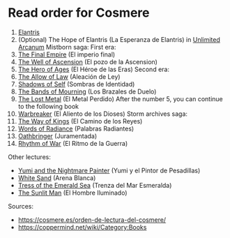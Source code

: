 # Read order for Cosmere

1. [Elantris](https://github.com/alexgimenez02/eBooks-drive/blob/main/Sanderson%2C%20Brandon/Elantris.%20Edición%20X%20Aniversario%20(Brandon%20Sanderson).epub)
2. (Optional) The Hope of Elantris (La Esperanza de Elantris) in [Unlimited Arcanum](https://github.com/alexgimenez02/eBooks-drive/blob/main/Sanderson%2C%20Brandon/Arcanum%20ilimitado%20(Brandon%20Sanderson)%20(Z-Library).epub)
Mistborn saga:
First era:
3. [The Final Empire](https://github.com/alexgimenez02/eBooks-drive/blob/main/Sanderson%2C%20Brandon/Nacidos%20de%20la%20bruma/El%20Imperio%20Final%20(Ed.%20ilustrada)%20(Brandon%20Sanderson)%20(Z-Library).epub) (El imperio final)
4. [The Well of Ascension](https://github.com/alexgimenez02/eBooks-drive/blob/main/Sanderson%2C%20Brandon/Nacidos%20de%20la%20bruma/El%20Pozo%20de%20la%20Ascensión%20(Ed.%20ilustrada)%20(Brandon%20Sanderson)%20(Z-Library).epub) (El pozo de la Ascension)
5. [The Hero of Ages](https://github.com/alexgimenez02/eBooks-drive/blob/main/Sanderson%2C%20Brandon/Nacidos%20de%20la%20bruma/El%20H%C3%A9roe%20de%20las%20Eras.%20(Ed.%20revisada)%20(Brandon%20Sanderson)%20(Z-Library).epub) (El Héroe de las Eras)
Second era:
6. [The Allow of Law](https://github.com/alexgimenez02/eBooks-drive/blob/main/Sanderson%2C%20Brandon/Nacidos%20de%20la%20bruma/Aleacion%20de%20ley%20-%20Brandon%20Sanderson.epub) (Aleación de Ley)
7. [Shadows of Self](https://github.com/alexgimenez02/eBooks-drive/blob/main/Sanderson%2C%20Brandon/Nacidos%20de%20la%20bruma/Sombras%20de%20identidad%20Brandon%20Sanderson.epub) (Sombras de Identidad)
8. [The Bands of Mourning](https://github.com/alexgimenez02/eBooks-drive/blob/main/Sanderson%2C%20Brandon/Nacidos%20de%20la%20bruma/Brazales%20de%20duelo%20(Brandon%20Sanderson).epub) (Los Brazales de Duelo)
9. [The Lost Metal](https://github.com/alexgimenez02/eBooks-drive/blob/main/Sanderson%2C%20Brandon/Nacidos%20de%20la%20bruma/El%20Metal%20Perdido%20-%20Brandon%20Sanderson.epub) (El Metal Perdido)
After the number 5, you can continue to the following book
10. [Warbreaker](https://github.com/alexgimenez02/eBooks-drive/blob/main/Sanderson%2C%20Brandon/El%20Aliento%20de%20los%20Dioses%20(Sanderson%20Brandon)%20(Z-Library).epub) (El Aliento de los Dioses)
Storm archives saga:
11. [The Way of Kings](https://github.com/alexgimenez02/eBooks-drive/blob/main/Sanderson%2C%20Brandon/El%20archivo%20de%20las%20tormentas/El%20camino%20de%20los%20reyes%20(Brandon%20Sanderson)%20(Z-Library).epub) (El Camino de los Reyes)
12. [Words of Radiance](https://github.com/alexgimenez02/eBooks-drive/blob/main/Sanderson%2C%20Brandon/El%20archivo%20de%20las%20tormentas/Palabras%20Radiantes%20-%20Brandon%20Sanderson.epub) (Palabras Radiantes)
13. [Oathbringer](https://github.com/alexgimenez02/eBooks-drive/blob/main/Sanderson%2C%20Brandon/El%20archivo%20de%20las%20tormentas/Juramentada%20(Brandon%20Sanderson)%20(Z-Library).epub) (Juramentada)
14. [Rhythm of War](https://github.com/alexgimenez02/eBooks-drive/blob/main/Sanderson%2C%20Brandon/El%20archivo%20de%20las%20tormentas/El%20Ritmo%20de%20la%20Guerra%20(Brandon%20Sanderson)%20(Z-Library).epub) (El Ritmo de la Guerra)

Other lectures:
- [Yumi and the Nightmare Painter](https://github.com/alexgimenez02/eBooks-drive/blob/main/Sanderson%2C%20Brandon/Yumi%20y%20el%20pintor%20de%20pesadillas%20(Brandon%20Sanderson)%20(Z-Library).epub) (Yumi y el Pintor de Pesadillas)
- [White Sand](https://github.com/alexgimenez02/eBooks-drive/blob/main/Sanderson%2C%20Brandon/Arena%20Blanca%20(Brandon%20Sanderson)%20(Z-Library).epub) (Arena Blanca)
- [Tress of the Emerald Sea](https://github.com/alexgimenez02/eBooks-drive/blob/main/Sanderson%2C%20Brandon/Trenza%20del%20mar%20Esmeralda%20(Brandon%20Sanderson)%20(Z-Library).epub) (Trenza del Mar Esmeralda)
- [The Sunlit Man](https://github.com/alexgimenez02/eBooks-drive/blob/main/Sanderson%2C%20Brandon/El%20hombre%20iluminado%20(Brandon%20Sanderson)%20(Z-Library).epub) (El Hombre Iluminado)

Sources: 
 - https://cosmere.es/orden-de-lectura-del-cosmere/
 - https://coppermind.net/wiki/Category:Books
